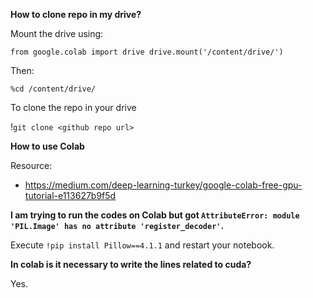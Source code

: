 
**How to clone repo in my drive?**

Mount the drive using:

`from google.colab import drive
drive.mount('/content/drive/')`

Then:

`%cd /content/drive/`

To clone the repo in your drive

!`git clone <github repo url>`

**How to use Colab**

Resource:
- https://medium.com/deep-learning-turkey/google-colab-free-gpu-tutorial-e113627b9f5d


**I am trying to run the codes on Colab but got `AttributeError: module 'PIL.Image' has no attribute 'register_decoder'`.**

Execute `!pip install Pillow==4.1.1` and restart your notebook.

**In colab is it necessary to write the lines related to cuda?**

Yes.



